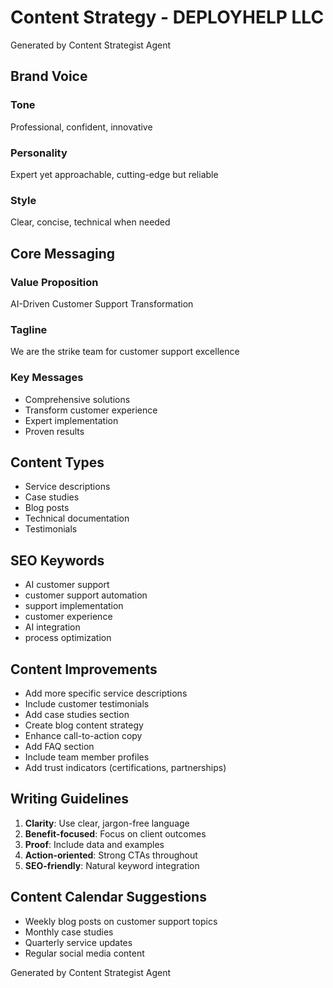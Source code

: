 # Content Strategy - DEPLOYHELP LLC
Generated by Content Strategist Agent

## Brand Voice

### Tone
Professional, confident, innovative

### Personality
Expert yet approachable, cutting-edge but reliable

### Style
Clear, concise, technical when needed

## Core Messaging

### Value Proposition
AI-Driven Customer Support Transformation

### Tagline
We are the strike team for customer support excellence

### Key Messages
- Comprehensive solutions
- Transform customer experience
- Expert implementation
- Proven results

## Content Types

- Service descriptions
- Case studies
- Blog posts
- Technical documentation
- Testimonials

## SEO Keywords

- AI customer support
- customer support automation
- support implementation
- customer experience
- AI integration
- process optimization

## Content Improvements

- Add more specific service descriptions
- Include customer testimonials
- Add case studies section
- Create blog content strategy
- Enhance call-to-action copy
- Add FAQ section
- Include team member profiles
- Add trust indicators (certifications, partnerships)

## Writing Guidelines

1. **Clarity**: Use clear, jargon-free language
2. **Benefit-focused**: Focus on client outcomes
3. **Proof**: Include data and examples
4. **Action-oriented**: Strong CTAs throughout
5. **SEO-friendly**: Natural keyword integration

## Content Calendar Suggestions

- Weekly blog posts on customer support topics
- Monthly case studies
- Quarterly service updates
- Regular social media content

Generated by Content Strategist Agent
